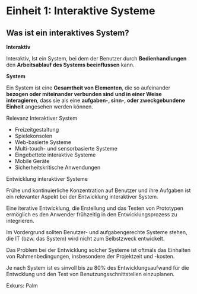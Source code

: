 # Einheit 1: Interaktive Systeme

## Was ist ein interaktives System?

**Interaktiv**&#x20;

Interaktiv, Ist ein System, bei dem der Benutzer durch **Bedienhandlungen** den **Arbeitsablauf des Systems beeinflussen** kann.

**System**

Ein System ist eine **Gesamtheit von Elementen**, die so aufeinander **bezogen oder miteinander verbunden sind** **und in einer Weise interagieren**, dass sie als eine **aufgaben-, sinn-, oder zweckgebundene Einheit** angesehen werden können.

Relevanz Interaktiver System&#x20;

* Freizeitgestaltung
* Spielekonsolen
* Web-basierte Systeme
* Multi-touch- und sensorbasierte Systeme
* Eingebettete interaktive Systeme
* Mobile Geräte
* Sicherheitskritische Anwendungen

Entwicklung interaktiver Systeme

Frühe und kontinuierliche Konzentration auf Benutzer und ihre Aufgaben ist ein relevanter Aspekt bei der Entwicklung interaktiver System.&#x20;

Eine iterative Entwicklung, die Erstellung und das Testen von Prototypen ermöglich es den Anwender frühzeitig in den Entwicklungsprozess zu integrieren.&#x20;

Im Vordergrund sollten Benutzer- und aufgabengerechte Systeme stehen, die IT (bzw. das System) wird nicht zum Selbstzweck entwickelt.

Das Problem bei der Entwicklung solcher Systeme ist oftmals das Einhalten von Rahmenbedingungen, insbesondere der Projektzeit und -kosten.&#x20;

Je nach System ist es sinvoll bis zu 80% des Entwicklungsaufwand für die Entwcklung und den Test von Benutzungsschnittstellen einzuplanen.

Exkurs: Palm

